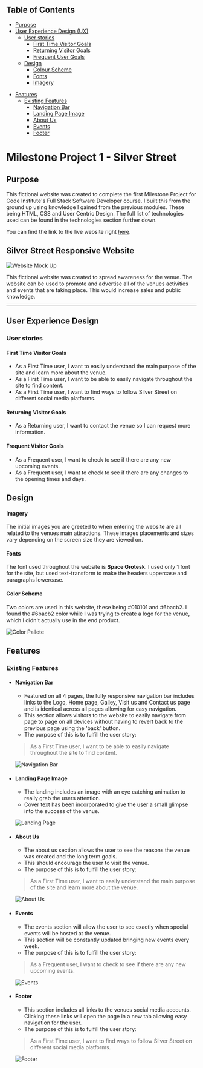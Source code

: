 ## Table of Contents
* [Purpose](#Purpose)
* [User Experience Design (UX)](#User-Experience-Design)
    * [User stories](#User-Stories)
        * [First Time Visitor Goals](#First-Time-Visitor-Goals)
        * [Returning Visitor Goals](#Returning-Visitor-Goals)
        * [Frequent User Goals](#Frequent-User-Goals)
    * [Design](#Design)
        * [Colour Scheme](#Colour-Scheme)
        * [Fonts](#Fonts)
        * [Imagery](#Imagery)
- [Features](#Features)
    * [Existing Features](#Existing-Features)
        * [Navigation Bar](#Navigation-Bar)
        * [Landing Page Image](#Landing-Page-Image)
        * [About Us](#About-Us)
        * [Events](#Events)
        * [Footer](#Footer)

# Milestone Project 1 - Silver Street
## Purpose
This fictional website was created to complete the first Milestone Project for Code Institute's Full Stack Software Developer course.
I built this from the ground up using knowledge I gained from the previous modules. These being HTML, CSS and User Centric Design. The full list of technologies used can be found in the technologies section further down.

You can find the link to the live website right [here](https://jrdnbrkfld.github.io/pp1-silver-street/).

## Silver Street Responsive Website

![Website Mock Up](assets/images/readme/website-mock-up.png)

This fictional website was created to spread awareness for the venue. The website can be used to promote and advertise all of the venues activities and events that are taking place. This would increase sales and public knowledge.

*** 
## User Experience Design

### User stories
#### First Time Visitor Goals
* As a First Time user, I want to easily understand the main purpose of the site and learn more about the venue.
* As a First Time user, I want to be able to easily navigate throughout the site to find content.
* As a First Time user, I want to find ways to follow Silver Street on different social media platforms.
#### Returning Visitor Goals
* As a Returning user, I want to contact the venue so I can request more information.
#### Frequent Visitor Goals
* As a Frequent user, I want to check to see if there are any new upcoming events.
* As a Frequent user, I want to check to see if there are any changes to the opening times and days.

## Design
#### Imagery
The initial images you are greeted to when entering the website are all related to the venues main attractions. These images placements and sizes vary depending on the screen size they are viewed on.
#### Fonts
The font used throughout the website is **Space Grotesk**. I used only 1 font for the site, but used text-transform to make the headers uppercase and paragraphs lowercase.
#### Color Scheme
Two colors are used in this website, these being #010101 and #6bacb2. I found the #6bacb2 color while I was trying to create a logo for the venue, which I didn't actually use in the end product.

![Color Pallete](assets/images/readme/color-pallete.png)

## Features

### Existing Features
* #### Navigation Bar
    * Featured on all 4 pages, the fully responsive navigation bar includes links to the Logo, Home page, Galley, Visit us and Contact us page and is identical across all pages allowing for easy navigation.
    * This section allows visitors to the website to easily navigate from page to page on all devices without having to revert back to the previous page using the 'back' button.
    * The purpose of this is to fulfill the user story:
    > As a First Time user, I want to be able to easily navigate throughout the site to find content.

    ![Navigation Bar](assets/images/readme/navbar-readme.png)

* #### Landing Page Image
    * The landing includes an image with an eye catching animation to really grab the users attention.
    * Cover text has been incorporated to give the user a small glimpse into the success of the venue.

    ![Landing Page](assets/images/readme/landing-page.png)

* #### About Us
    * The about us section allows the user to see the reasons the venue was created and the long term goals.
    * This should encourage the user to visit the venue.
    * The purpose of this is to fulfill the user story:
    > As a First Time user, I want to easily understand the main purpose of the site and learn more about the venue.

    ![About Us](assets/images/readme/motives-goals.png)

* #### Events
    * The events section will allow the user to see exactly when special events will be hosted at the venue.
    * This section will be constantly updated bringing new events every week.
    * The purpose of this is to fulfill the user story:
    > As a Frequent user, I want to check to see if there are any new upcoming events.

    ![Events](assets/images/readme/events-bar.png)

* #### Footer
    * This section includes all links to the venues social media accounts. Clicking these links will open the page in a new tab allowing easy navigation for the user.
    * The purpose of this is to fulfill the user story:
    > As a First Time user, I want to find ways to follow Silver Street on different social media platforms.

    ![Footer](assets/images/readme/footer.png)
